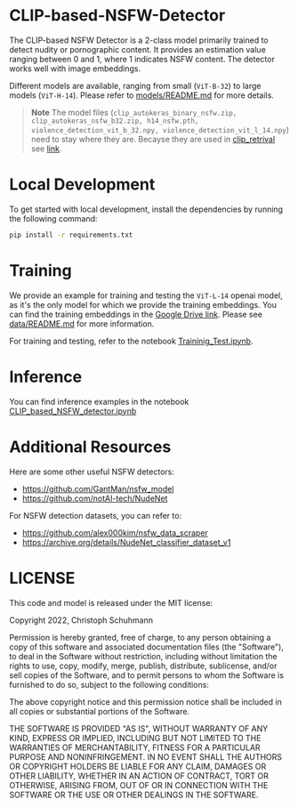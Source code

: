 # CLIP-based-NSFW-Detector

The CLIP-based NSFW Detector is a 2-class model primarily trained to detect nudity or pornographic content. It provides an estimation value ranging between 0 and 1, where 1 indicates NSFW content. The detector works well with image embeddings.

Different models are available, ranging from small (`ViT-B-32`) to large models (`ViT-H-14`). Please refer to [models/README.md](models/README.md) for more details.

> **Note**
> The model files (`clip_autokeras_binary_nsfw.zip, clip_autokeras_nsfw_b32.zip, h14_nsfw.pth, violence_detection_vit_b_32.npy, violence_detection_vit_l_14.npy`) need to stay where they are. Becayse they are used in [clip_retrival](https://github.com/rom1504/clip-retrieval/tree/main) see [link](https://github.com/search?q=repo%3Arom1504%2Fclip-retrieval%20CLIP-based-NSFW-Detector&type=code).

# Local Development

To get started with local development, install the dependencies by running the following command:

```bash
pip install -r requirements.txt
```

# Training

We provide an example for training and testing the `ViT-L-14` openai model, as it's the only model for which we provide the training embeddings. You can find the training embeddings in the [Google Drive link](https://drive.google.com/file/d/1yenil0R4GqmTOFQ_GVw__x61ofZ-OBcS/view?usp=sharing). Please see [data/README.md](data/README.md) for more information.

For training and testing, refer to the notebook [Traininig_Test.ipynb](Traininig_Test.ipynb).

# Inference 

You can find inference examples in the notebook [CLIP_based_NSFW_detector.ipynb](CLIP_based_NSFW_detector.ipynb)

# Additional Resources

Here are some other useful NSFW detectors:

* https://github.com/GantMan/nsfw_model
* https://github.com/notAI-tech/NudeNet

For NSFW detection datasets, you can refer to:

* https://github.com/alex000kim/nsfw_data_scraper
* https://archive.org/details/NudeNet_classifier_dataset_v1


# LICENSE

This code and model is released under the MIT license:

Copyright 2022, Christoph Schuhmann

Permission is hereby granted, free of charge, to any person obtaining a copy of this software and associated documentation files (the "Software"), to deal in the Software without restriction, including without limitation the rights to use, copy, modify, merge, publish, distribute, sublicense, and/or sell copies of the Software, and to permit persons to whom the Software is furnished to do so, subject to the following conditions:

The above copyright notice and this permission notice shall be included in all copies or substantial portions of the Software.

THE SOFTWARE IS PROVIDED "AS IS", WITHOUT WARRANTY OF ANY KIND, EXPRESS OR IMPLIED, INCLUDING BUT NOT LIMITED TO THE WARRANTIES OF MERCHANTABILITY, FITNESS FOR A PARTICULAR PURPOSE AND NONINFRINGEMENT. IN NO EVENT SHALL THE AUTHORS OR COPYRIGHT HOLDERS BE LIABLE FOR ANY CLAIM, DAMAGES OR OTHER LIABILITY, WHETHER IN AN ACTION OF CONTRACT, TORT OR OTHERWISE, ARISING FROM, OUT OF OR IN CONNECTION WITH THE SOFTWARE OR THE USE OR OTHER DEALINGS IN THE SOFTWARE.


